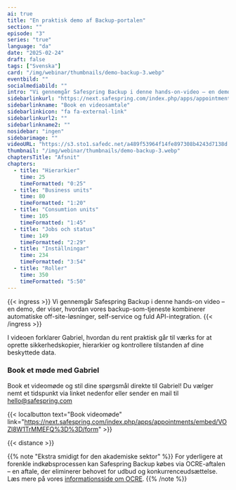 ```yaml
---
ai: true
title: "En praktisk demo af Backup-portalen"
section: ""
episode: "3"
series: "true"
language: "da"
date: "2025-02-24"
draft: false
tags: ["Svenska"]
card: "/img/webinar/thumbnails/demo-backup-3.webp"
eventbild: ""
socialmediabild: ""
intro: "Vi gennemgår Safespring Backup i denne hands-on-video – en demo, der viser vores backup som en tjeneste"
sidebarlinkurl: "https://next.safespring.com/index.php/apps/appointments/embed/VOZl8W1TrMMEFQ%3D%3D/form"
sidebarlinkname: "Book en videosamtale"
sidebarlinkicon: "fa fa-external-link"
sidebarlinkurl2: ""
sidebarlinkname2: ""
nosidebar: "ingen"
sidebarimage: ""
videoURL: "https://s3.sto1.safedc.net/a489f53964f14fe897308b4243d7138d:processedvideos/demo-backup-3/master.m3u8"
thumbnail: "/img/webinar/thumbnails/demo-backup-3.webp"
chaptersTitle: "Afsnit"
chapters:
  - title: "Hierarkier"
    time: 25
    timeFormatted: "0:25"
  - title: "Business units"
    time: 80
    timeFormatted: "1:20"
  - title: "Consumtion units"
    time: 105
    timeFormatted: "1:45"
  - title: "Jobs och status"
    time: 149
    timeFormatted: "2:29"
  - title: "Inställningar"
    time: 234
    timeFormatted: "3:54"
  - title: "Roller"
    time: 350
    timeFormatted: "5:50"
---
```

{{< ingress >}}
Vi gennemgår Safespring Backup i denne hands-on video – en demo, der viser, hvordan vores backup-som-tjeneste kombinerer automatiske off-site-løsninger, self-service og fuld API-integration. 
{{< /ingress >}}

I videoen forklarer Gabriel, hvordan du rent praktisk går til værks for at oprette sikkerhedskopier, hierarkier og kontrollere tilstanden af dine beskyttede data.

### Book et møde med Gabriel
Book et videomøde og stil dine spørgsmål direkte til Gabriel! Du vælger nemt et tidspunkt via linket nedenfor eller sender en mail til hello@safespring.com

{{< localbutton text="Book videomøde" link="https://next.safespring.com/index.php/apps/appointments/embed/VOZl8W1TrMMEFQ%3D%3D/form" >}}

{{< distance >}}

{{% note "Ekstra smidigt for den akademiske sektor" %}}
For yderligere at forenkle indkøbsprocessen kan Safespring Backup købes via OCRE-aftalen – en aftale, der eliminerer behovet for udbud og konkurrenceudsættelse. Læs mere på vores [informationsside om OCRE](/branscher/utbildning-forskning/).
{{% /note %}}